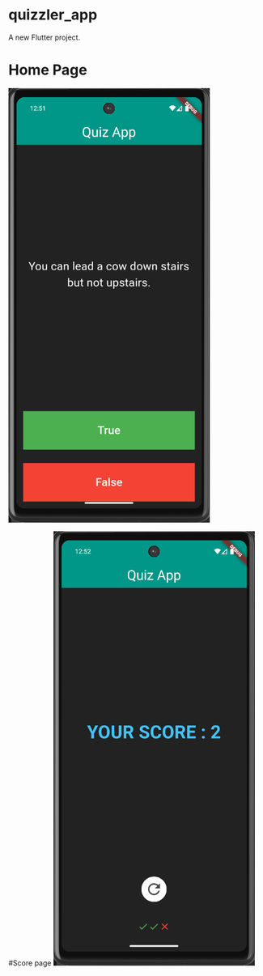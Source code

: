 # quizzler_app

A new Flutter project.

# Home Page
![home page](https://github.com/Barcha22/Quizzler_App/blob/adfe1841be1add1089e7db8c12aa6168dc16630b/screen_shots/ss1.png)

#Score page
![Score Page](https://github.com/Barcha22/Quizzler_App/blob/adfe1841be1add1089e7db8c12aa6168dc16630b/screen_shots/ss2.png)
